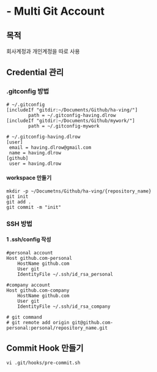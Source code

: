 # - Multi Git Account

## 목적&#x20;

회사계정과 개인계정을 따로 사용

## Credential 관리

### .gitconfig 방법

```
# ~/.gitconfig
[includeIf "gitdir:~/Documents/Github/ha-ving/"]
        path = ~/.gitconfig-having.dlrow
[includeIf "gitdir:~/Documents/Github/mywork/"]
        path = ~/.gitconfig-mywork
```

```
# ~/.gitconfig-having.dlrow
[user]
 email = having.dlrow@gmail.com
 name = having.dlrow
[github]
 user = having.dlrow
```

#### workspace 만들기

```
mkdir -p ~/Documetns/Github/ha-ving/{repository_name}
git init
git add .
git commit -m "init"
```

### SSH 방법

#### 1 .ssh/config 작성

```
#personal account
Host github.com-personal
	HostName github.com
	User git
	IdentityFile ~/.ssh/id_rsa_personal

#company account
Host github.com-company
	HostName github.com
	User git
	IdentityFile ~/.ssh/id_rsa_company

# git command
# git remote add origin git@github.com-personal:personal/repository_name.git
```

## Commit Hook 만들기

```
vi .git/hooks/pre-commit.sh
```
